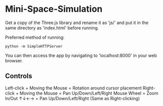 # Mini-Space-Simulation
Get a copy of the Three.js library and rename it as 'js/' and put it in the same directory as 'index.html' before running.

Preferred method of running:
```
python -m SimpleHTTPServer
```
You can then access the app by navigating to 'localhost:8000' in your web browser.

## Controls
Left-click + Moving the Mouse = Rotation around cursor placement
Right-click + Moving the Mouse = Pan Up/Down/Left/Right
Mouse Wheel = Zoom In/Out
↑↓←→ = Pan Up/Down/Left/Right (Same as Right-clicking)
